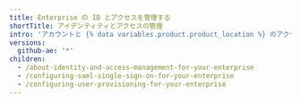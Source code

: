```yaml
---
title: Enterprise の ID とアクセスを管理する
shortTitle: アイデンティティとアクセスの管理
intro: 'アカウントと {% data variables.product.product_location %} のアクセスは一元管理できます。'
versions:
  github-ae: '*'
children:
  - /about-identity-and-access-management-for-your-enterprise
  - /configuring-saml-single-sign-on-for-your-enterprise
  - /configuring-user-provisioning-for-your-enterprise
---
```


